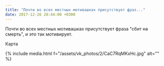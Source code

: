 ```yaml
---
title: "Почти во всех местных мотивашках присутствует фраз..."
date: 2017-12-26 20:44:00 +0300
---
```


Почти во всех местных мотивашках присутствует фраза "сбит на смерть", и это так мотивирует.

Карта

{% include media.html f="/assets/vk_photos/2/CaC7RqMKxHc.jpg" alt="" %}
